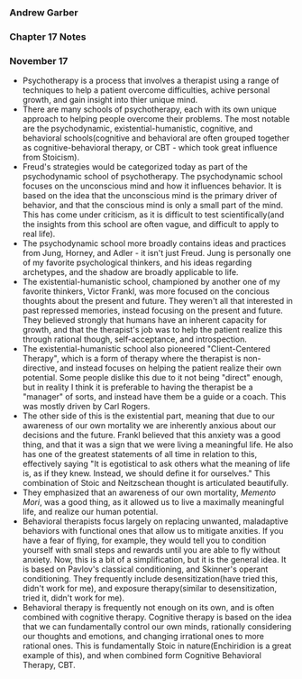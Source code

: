 ### Andrew Garber
### Chapter 17 Notes
### November 17
 - Psychotherapy is a process that involves a therapist using a range of techniques to help a patient overcome difficulties, achive personal growth, and gain insight into thier unique mind.
 - There are many schools of psychotherapy, each with its own unique approach to helping people overcome their problems. The most notable are the psychodynamic, existential-humanistic, cognitive, and behavioral schools(cognitive and behavioral are often grouped together as cognitive-behavioral therapy, or CBT - which took great influence from Stoicism).
 - Freud's strategies would be categorized today as part of the psychodynamic school of psychotherapy. The psychodynamic school focuses on the unconscious mind and how it influences behavior. It is based on the idea that the unconscious mind is the primary driver of behavior, and that the conscious mind is only a small part of the mind. This has come under criticism, as it is difficult to test scientifically(and the insights from this school are often vague, and difficult to apply to real life).
 - The psychodynamic school more broadly contains ideas and practices from Jung, Horney, and Adler - it isn't just Freud. Jung is personally one of my favorite psychological thinkers, and his ideas regarding archetypes, and the shadow are broadly applicable to life. 
 - The existential-humanistic school, championed by another one of my favorite thinkers, Victor Frankl, was more focused on the concious thoughts about the present and future. They weren't all that interested in past repressed memories, instead focusing on the present and future. They believed strongly that humans have an inherent capacity for growth, and that the therapist's job was to help the patient realize this through rational though, self-acceptance, and introspection.
 - The existential-humanistic school also pioneered "Client-Centered Therapy", which is a form of therapy where the therapist is non-directive, and instead focuses on helping the patient realize their own potential. Some people dislike this due to it not being "direct" enough, but in reality I think it is preferable to having the therapist be a "manager" of sorts, and instead have them be a guide or a coach. This was mostly driven by Carl Rogers.
 - The other side of this is the existential part, meaning that due to our awareness of our own mortality we are inherently anxious about our decisions and the future. Frankl believed that this anxiety was a good thing, and that it was a sign that we were living a meaningful life. He also has one of the greatest statements of all time in relation to this, effectively saying "It is egotistical to ask others what the meaning of life is, as if they knew. Instead, we should define it for ourselves." This combination of Stoic and Neitzschean thought is articulated beautifully.
 - They emphasized that an awareness of our own mortality, *Memento Mori*, was a good thing, as it allowed us to live a maximally meaningful life, and realize our human potential. 
 - Behavioral therapists focus largely on replacing unwanted, maladaptive behaviors with functional ones that allow us to mitigate anxities. If you have a fear of flying, for example, they would tell you to condition yourself with small steps and rewards until you are able to fly without anxiety. Now, this is a bit of a simplification, but it is the general idea. It is based on Pavlov's classical conditioning, and Skinner's operant conditioning. They frequently include desensitization(have tried this, didn't work for me), and exposure therapy(similar to desensitization, tried it, didn't work for me).
 - Behavioral therapy is frequently not enough on its own, and is often combined with cognitive therapy. Cognitive therapy is based on the idea that we can fundamentally control our own minds, rationally considering our thoughts and emotions, and changing irrational ones to more rational ones. This is fundamentally Stoic in nature(Enchiridion is a great example of this), and when combined form Cognitive Behavioral Therapy, CBT.  